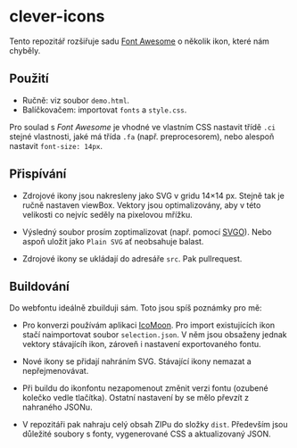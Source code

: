 # clever-icons

Tento repozitář rozšiřuje sadu [Font Awesome](https://fontawesome.com/v4.7.0/icons/) o několik ikon, které nám chyběly.

## Použití

* Ručně: viz soubor `demo.html`.
* Balíčkovačem: importovat `fonts` a `style.css`.

Pro soulad s _Font Awesome_ je vhodné ve vlastním CSS nastavit třídě `.ci` stejné vlastnosti, jaké má třída `.fa` (např. preprocesorem), nebo alespoň nastavit `font-size: 14px`.

## Přispívání

* Zdrojové ikony jsou nakresleny jako SVG v gridu 14×14 px. Stejně tak je ručně nastaven viewBox. Vektory jsou optimalizovány, aby v této velikosti co nejvíc seděly na pixelovou mřížku. 

* Výsledný soubor prosím zoptimalizovat (např. pomocí [SVGO](https://jakearchibald.github.io/svgomg/)). Nebo aspoň uložit jako `Plain SVG` ať neobsahuje balast.

* Zdrojové ikony se ukládají do adresáře `src`. Pak pullrequest.

## Buildování

Do webfontu ideálně zbuilduji sám. Toto jsou spíš poznámky pro mě:

* Pro konverzi používám aplikaci [IcoMoon](https://icomoon.io/app/). Pro import existujících ikon stačí naimportovat soubor `selection.json`. V něm jsou obsaženy jednak vektory stávajícíh ikon, zároveň i nastavení exportovaného fontu.

* Nové ikony se přidají nahráním SVG. Stávající ikony nemazat a nepřejmenovávat.

* Při buildu do ikonfontu nezapomenout změnit verzi fontu (ozubené kolečko vedle tlačítka). Ostatní nastavení by se mělo převzít z nahraného JSONu.

* V repozitáři pak nahraju celý obsah ZIPu do složky `dist`. Především jsou důležité soubory s fonty, vygenerované CSS a aktualizovaný JSON.